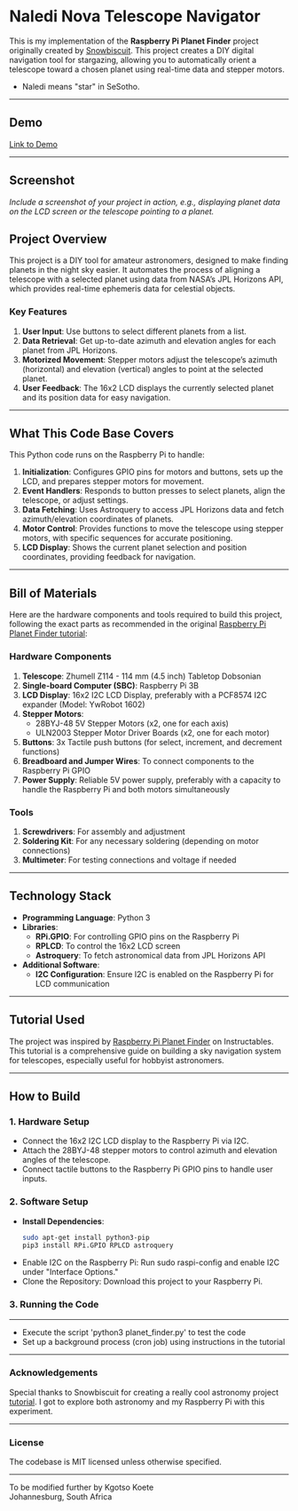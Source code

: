 # Naledi Nova Telescope Navigator

This is my implementation of the **Raspberry Pi Planet Finder** project originally created by [Snowbiscuit](https://www.instructables.com/member/snowbiscuit/). This project creates a DIY digital navigation tool for stargazing, allowing you to automatically orient a telescope toward a chosen planet using real-time data and stepper motors.

- Naledi means "star" in SeSotho.

---

## Demo

[Link to Demo](?)

---

## Screenshot

_Include a screenshot of your project in action, e.g., displaying planet data on the LCD screen or the telescope pointing to a planet._

## Project Overview

This project is a DIY tool for amateur astronomers, designed to make finding planets in the night sky easier. It automates the process of aligning a telescope with a selected planet using data from NASA’s JPL Horizons API, which provides real-time ephemeris data for celestial objects.

### Key Features

1. **User Input**: Use buttons to select different planets from a list.
2. **Data Retrieval**: Get up-to-date azimuth and elevation angles for each planet from JPL Horizons.
3. **Motorized Movement**: Stepper motors adjust the telescope’s azimuth (horizontal) and elevation (vertical) angles to point at the selected planet.
4. **User Feedback**: The 16x2 LCD displays the currently selected planet and its position data for easy navigation.

---

## What This Code Base Covers

This Python code runs on the Raspberry Pi to handle:

1. **Initialization**: Configures GPIO pins for motors and buttons, sets up the LCD, and prepares stepper motors for movement.
2. **Event Handlers**: Responds to button presses to select planets, align the telescope, or adjust settings.
3. **Data Fetching**: Uses Astroquery to access JPL Horizons data and fetch azimuth/elevation coordinates of planets.
4. **Motor Control**: Provides functions to move the telescope using stepper motors, with specific sequences for accurate positioning.
5. **LCD Display**: Shows the current planet selection and position coordinates, providing feedback for navigation.

---

## Bill of Materials

Here are the hardware components and tools required to build this project, following the exact parts as recommended in the original [Raspberry Pi Planet Finder tutorial](https://www.instructables.com/Raspberry-Pi-Planet-Finder/):

### Hardware Components

1. **Telescope**: Zhumell Z114 - 114 mm (4.5 inch) Tabletop Dobsonian
2. **Single-board Computer (SBC)**: Raspberry Pi 3B
3. **LCD Display**: 16x2 I2C LCD Display, preferably with a PCF8574 I2C expander (Model: YwRobot 1602)
4. **Stepper Motors**:
   - 28BYJ-48 5V Stepper Motors (x2, one for each axis)
   - ULN2003 Stepper Motor Driver Boards (x2, one for each motor)
5. **Buttons**: 3x Tactile push buttons (for select, increment, and decrement functions)
6. **Breadboard and Jumper Wires**: To connect components to the Raspberry Pi GPIO
7. **Power Supply**: Reliable 5V power supply, preferably with a capacity to handle the Raspberry Pi and both motors simultaneously

### Tools

1. **Screwdrivers**: For assembly and adjustment
2. **Soldering Kit**: For any necessary soldering (depending on motor connections)
3. **Multimeter**: For testing connections and voltage if needed

---

## Technology Stack

- **Programming Language**: Python 3
- **Libraries**:
  - **RPi.GPIO**: For controlling GPIO pins on the Raspberry Pi
  - **RPLCD**: To control the 16x2 LCD screen
  - **Astroquery**: To fetch astronomical data from JPL Horizons API
- **Additional Software**:
  - **I2C Configuration**: Ensure I2C is enabled on the Raspberry Pi for LCD communication

---

## Tutorial Used

The project was inspired by [Raspberry Pi Planet Finder](https://www.instructables.com/Raspberry-Pi-Planet-Finder/) on Instructables. This tutorial is a comprehensive guide on building a sky navigation system for telescopes, especially useful for hobbyist astronomers.

---

## How to Build

### 1. Hardware Setup

- Connect the 16x2 I2C LCD display to the Raspberry Pi via I2C.
- Attach the 28BYJ-48 stepper motors to control azimuth and elevation angles of the telescope.
- Connect tactile buttons to the Raspberry Pi GPIO pins to handle user inputs.

### 2. Software Setup

- **Install Dependencies**:
  ```bash
  sudo apt-get install python3-pip
  pip3 install RPi.GPIO RPLCD astroquery
  ```
- Enable I2C on the Raspberry Pi: Run sudo raspi-config and enable I2C under "Interface Options."
- Clone the Repository: Download this project to your Raspberry Pi.

### 3. Running the Code

---

- Execute the script 'python3 planet_finder.py' to test the code
- Set up a background process (cron job) using instructions in the tutorial

---

### Acknowledgements

Special thanks to Snowbiscuit for creating a really cool astronomy project [tutorial](https://www.instructables.com/Raspberry-Pi-Planet-Finder/). I got to explore both astronomy and my Raspberry Pi with this experiment.

---

### License

The codebase is MIT licensed unless otherwise specified.

---

To be modified further by Kgotso Koete
<br/>
Johannesburg, South Africa
